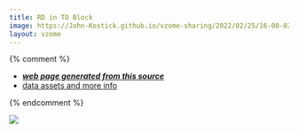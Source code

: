 ```yaml
---
title: RD in TO Block
image: https://John-Kostick.github.io/vzome-sharing/2022/02/25/16-00-02-RD in TO Block/RD in TO Block.png
layout: vzome
---
```


{% comment %}
 - [***web page generated from this source***][post]
 - [data assets and more info][github]

[post]: <https://John-Kostick.github.io/vzome-sharing/2022/02/25/RD in TO Block-16-00-02.html>
[github]: <https://github.com/John-Kostick/vzome-sharing/tree/main/2022/02/25/16-00-02-RD in TO Block/>
{% endcomment %}

<vzome-viewer style="width: 100%; height: 65vh;"
       src="https://John-Kostick.github.io/vzome-sharing/2022/02/25/16-00-02-RD in TO Block/RD in TO Block.vZome" >
  <img src="https://John-Kostick.github.io/vzome-sharing/2022/02/25/16-00-02-RD in TO Block/RD in TO Block.png" />
</vzome-viewer>